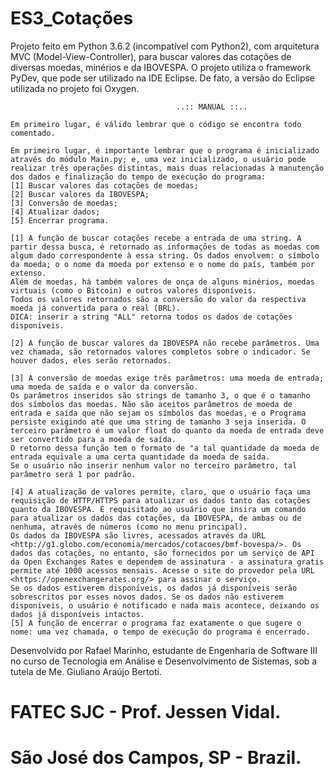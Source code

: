 # ES3_Cotações

Projeto feito em Python 3.6.2 (incompatível com Python2), com arquitetura MVC (Model-View-Controller), 
para buscar valores das cotações de diversas moedas, minérios e da IBOVESPA.
O projeto utiliza o framework PyDev, que pode ser utilizado na IDE Eclipse. De fato, a versão do Eclipse
utilizada no projeto foi Oxygen.


                                         ..:: MANUAL ::..                                         
                                                                                                  
    Em primeiro lugar, é válido lembrar que o código se encontra todo comentado.                  
                                                                                                  
    Em primeiro lugar, é importante lembrar que o programa é inicializado através do módulo Main.py; e, uma vez inicializado, o usuário pode realizar três operações distintas, mais duas relacionadas à manutenção dos dados e finalização do tempo de execução do programa:                                                                                                                   
    [1] Buscar valores das cotações de moedas;                                                    
    [2] Buscar valores da IBOVESPA;                                                               
    [3] Conversão de moedas;                                                                      
    [4] Atualizar dados;                                                                          
    [5] Encerrar programa.                                                                        
                                                                                                  
    [1] A função de buscar cotações recebe a entrada de uma string. A partir dessa busca, é retornado as informações de todas as moedas com algum dado correspondente à essa string. Os dados envolvem: o símbolo da moeda; o o nome da moeda por extenso e o nome do país, também por extenso.   
    Além de moedas, há também valores de onça de alguns minérios, moedas virtuais (como o Bitcoin) e outros valores disponíveis.
    Todos os valores retornados são a conversão do valor da respectiva moeda já convertida para o real (BRL). 
    DICA: inserir a string "ALL" retorna todos os dados de cotações disponíveis.                  
                                                                                                  
    [2] A função de buscar valores da IBOVESPA não recebe parâmetros. Uma vez chamada, são retornados valores completos sobre o indicador. Se houver dados, eles serão retornados.
                                                                                                  
    [3] A conversão de moedas exige três parâmetros: uma moeda de entrada; uma moeda de saída e o valor da conversão. 
    Os parâmetros inseridos são strings de tamanho 3, o que é o tamanho dos símbolos das moedas. Não são aceitos parâmetros de moeda de entrada e saída que não sejam os símbolos das moedas, e o Programa persiste exigindo até que uma string de tamanho 3 seja inserida. O terceiro parâmetro é um valor float do quanto da moeda de entrada deve ser convertido para a moeda de saída.
    O retorno dessa função tem o formato de "a tal quantidade da moeda de entrada equivale a uma certa quantidade da moeda de saída. 
    Se o usuário não inserir nenhum valor no terceiro parâmetro, tal parâmetro será 1 por padrão. 
    
    [4] A atualização de valores permite, claro, que o usuário faça uma requisição de HTTP/HTTPS para atualizar os dados tanto das cotações quanto da IBOVESPA. É requisitado ao usuário que insira um comando para atualizar os dados das cotações, da IBOVESPA, de ambas ou de nenhuma, através de números (como no menu principal). 
    Os dados da IBOVESPA são livres, acessados através da URL <http://g1.globo.com/economia/mercados/cotacoes/bmf-bovespa/>. Os dados das cotações, no entanto, são fornecidos por um serviço de API da Open Exchanges Rates e dependem de assinatura - a assinatura gratis permite até 1000 acessos mensais. Acesse o site do provedor pela URL <https://openexchangerates.org/> para assinar o serviço. 
    Se os dados estiverem disponíveis, os dados já disponíveis serão sobrescritos por esses novos dados. Se os dados não estiverem disponíveis, o usuário é notificado e nada mais acontece, deixando os dados já disponíveis intactos. 
    [5] A função de encerrar o programa faz exatamente o que sugere o nome: uma vez chamada, o tempo de execução do programa é encerrado.

Desenvolvido por Rafael Marinho, estudante de Engenharia de Software III no curso de 
Tecnologia em Análise e Desenvolvimento de Sistemas, sob a tutela de 
Me. Giuliano Araújo Bertoti.

# FATEC SJC - Prof. Jessen Vidal.
# São José dos Campos, SP - Brazil.
